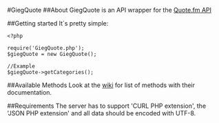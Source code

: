 #GiegQuote
##About
GiegQuote is an API wrapper for the [Quote.fm API](https://quote.fm/labs)

##Getting started
It´s pretty simple:
	
	<?php
	
	require('GiegQuote.php');
	$giegQuote = new GiegQuote();
	
	//Example
	$giegQuote->getCategories();
	
##Available Methods
Look at the [wiki]() for list of methods with their documentation.
	
##Requirements
The server has to support 'CURL PHP extension', the 'JSON PHP extension' and all data should be encoded with UTF-8.